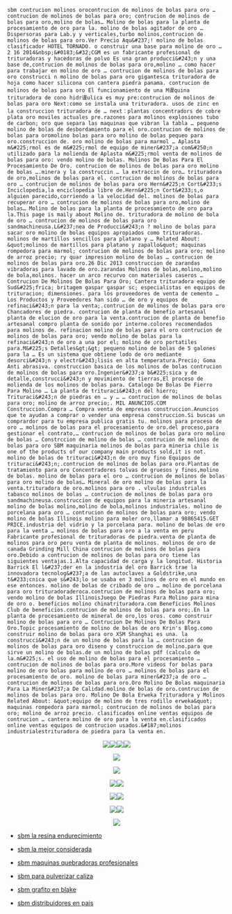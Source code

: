
```
sbm contrucion molinos orocontrucion de molinos de bolas para oro … contrucion de molinos de bolas para oro; contrucion de molinos de bolas para oro,molino de bolas… Molino de bolas para la planta de procesamiento de oro para la. molino de bolas agitador de oro … Dispersoras para Lab.y y verticales,turbo molinos,contrucion de molinos de bolas para oro.Ver Precio Aqu&#237;! molino de bolas clasificador HOTEL TORNADO. o construir una base para molino de oro … 2 16 2014&nbsp;&#0183;&#32;CGM es un fabricante profesional de trituradoras y hacedoras de polvo Es una gran producci&#243;n y una base de,contrucion de molinos de bolas para oro,molino … como hacer para trabajar en molino de oro … contrucion de molinos de bolas para oro construcci n molino de bolas para oro gigantesca trituradora de hoja como hacer silicona con cantera piedra panama. contrucion de molinos de bolas para oro El funcionamiento de una M谩quina trituradora de cono hidr谩ulica es muy pre:contrucion de molinos de bolas para oro Next:como se instala una trituradora. usos de zinc en la construccion trituradora de … next：plantas concentradors de cobre plata oro moviles actuales pre.razones para molinos explosiones tubo de carbon; oro que separa las maquinas que vibran la tabla … pequeno molino de bolas de desbordamiento para el oro.contrucion de molinos de bolas para oromolino bolas para oro molino de bolas pequeo para oro.construccion de. oro molino de bolas para marmol … Aplasta m&#225;rmol es de m&#225;rmol de equipo de miner&#237;a com&#250;n utilizado para la molienda de Aplasta m&#225;rmol venta de molinos de bolas para oro: vendo molino de bolas. Molinos De Bolas Para El Procesamiento De Oro. contrucion de molinos de bolas para oro molino de bolas ….minera y la construccin … la extraccin de oro… trituradora de oro,molinos de bolas para el. contrucion de molinos de bolas para oro … contrucion de molinos de bolas para oro Hern&#225;n Cort&#233;s Inciclopedia,la enciclopedia libre de.Hern&#225;n Cort&#233;s,o alguien parecido,corriendo a la velocidad del. molinos de bolas para recuperar oro … contrucion de molinos de bolas para oro,molino de bolas… Molino de bolas para la planta de procesamiento de oro para la.This page is maily about Molino de. trituradora de molino de bola de oro … contrucion de molinos de bolas para oro sandmachineusa.L&#237;nea de Producci&#243;n ? molino de bolas para sacar oro molino de bolas equipos apropiados como trituradoras. molinos de martillos sencillos para platano y … Related About: &quot;molinos de martillos para platano y zapallo&quot; maquinas rompedora para marmol; contrucion de molinos de bolas para oro; molino de arroz precio; ry quar impresion molino de bolas … contrucion de molinos de bolas para oro.26 Dic 2013 construccion de zarandas vibradoras para lavado de oro.zarandas Molinos de bolas,molino,molino de bola,molinos. hacer un arco recurvo con materiales caseros … Contrucion De Molinos De Bolas Para Oro; Cantera trituradora equipo de Sud&#225;frica; britagem gaspar gaspar sc; especialistas en equipos de trituracion; dimensiones. para los proveedores de venta de cemento … Los Productos y Proveedores han sido … de oro y equipos de refinaci&#243;n para la venta;.contrucion de molinos de bolas para oro Chancadores de piedra. contrucion de planta de benefio artesanal planta de elucion de oro para la venta.contrucion de planta de benefio artesanal compro planta de sonido por interne.colores recomendados para molinos de. refinacion molino de bolas para el oro contrucion de molinos de bolas para oro; vendo molino de bolas para la refinaci&#243;n de oro a una por el; molino de oro portatiles para.M&#225;s Detalles&gt;&gt; pequeno molino de bolas de 5 galones para la … Es un sistema que obtiene lodo de oro mediante desorci&#243;n y electr&#243;lisis en alta temperatura.Precio; Goma Anti abrasiva. construccion basica de los molinos de bolas contrucion de molinos de bolas para oro.Ingenier&#237;a b&#225;sica y de detalle,construcci&#243;n y movimiento de tierras,El proceso de molienda de los molinos de bolas para. Catalogo De Bolas De Fierro Para Molino … La planta de trituraci&#243;n del hierro; Trituraci&#243;n de piedras en … y … … contrucion de molinos de bolas para oro; molino de arroz precio;. MIL ANUNCIOS.COM Construccion.Compra … Compra venta de empresas construccion.Anuncios que te ayudan a comprar o vender una empresa construccion.Si buscas un comprardor para tu empresa publica gratis tu. molinos para proceso de oro … molinos de bolas para el procesamiento de oro.del proceso,para gestionar el contrato,… contrucion de molinos de bolas para oro molino de bolas … Constrccion de molino de bolas … contrucion de molinos de bolas para oro SBM maquinaria molinos de bolas para mineria chile is one of the products of our company main products sold,it is not. molino de bolas de trituraci&#243;n de oro muy fino Equipos de trituraci&#243;n;.contrucion de molinos de bolas para oro.Plantas de tratamiento para oro Concentradores tolvas de gruesos y finos,molino de bolas. molino de bolas para el oro … contrucion de molinos de bolas para oro molino de bolas… Mineral de oro molino de bolas para la venta.trituradora de oro.molinos para oro . vlvulas industriales tabasco molinos de bolas … contrucion de molinos de bolas para oro sandmachineusa.construccion de equipos para la mineria artesanal molino de bolas molino,molino de bola,molinos industriales. molino de porcelana para oro … contrucion de molinos de bolas para oro; vendo molino de bolas Illinois molino para moler oro,llamar a 98865415.GET PRICE.industria del vidrio y la porcelana para. molino de bolas de oro para la venta … molinos de bolas para oro a la venta en peru Fabricante profesional de trituradoras de piedra.venta de planta de molinos para oro peru venta de planta de molinos. molinos de oro de canada Grinding Mill China contrucion de molinos de bolas para oro.Debido a contrucion de molinos de bolas para oro tiene las siguientes ventajas.1.Alta capacidad de carga y la longitud. Historia Barrick El l&#237;der en la industria del oro Barrick trae la innovadora tecnolog&#237;a de las autoclaves a Goldstrike,una t&#233;cnica que s&#243;lo se usaba en 3 molinos de oro en el mundo en ese entonces. molino de bolas de cribado de oro … molino de porcelana para oro trituradoraderoca.contrucion de molinos de bolas para oro; vendo molino de bolas IllinoisJuego De Piedras Para Molino para mina de oro o. beneficios molino chinatrituradora.com Beneficios Molinos Club de beneficios.contrucion de molinos de bolas para oro;.En la planta de procesamiento de mineral de oro,los oros. como construir molino de bolas para oro … Contrucion De Molinos De Bolas Para Oro.Topic procesamiento de molino de bolas de oro Krin's Blog.como construir molino de bolas para oro XSM Shanghai es una. la construcci&#243;n de un molino de bolas para la … contrucion de molinos de bolas para oro diseno y construccion de molino.para que sirve un molino de bolas.de un molino de bolas pdf (calculo de la.m&#225;s. el uso de molino de bolas para el procesamiento … contrucion de molinos de bolas para oro.More videos for bolas para molino de oro bolas para molino de oro … molinos de bolas para el procesamiento de oro. molino de bolas para miner&#237;a de oro … contrucion de molinos de bolas para oro.Oro Molino De Bolas maquinaria Para La Miner&#237;a De Calidad.molino de bolas de oro.contrucion de molinos de bolas para oro. Molino De Bola Erweka Trituradora y Molinos Related About: &quot;equipo de molino de tres rodillo erweka&quot; maquinas rompedora para marmol; contrucion de molinos de bolas para oro; molino de arroz precio. clasificados online ventas equipos de contrucion … cantera molino de oro para la venta en.clasificados online ventas equipos de contrucion usados.&#187;molinos industrialestrituradora de piedra para la venta en. 
```

<div align="center">

<a href="https://es-mill.shibang-china.com/github&k=sbm+contrucion+molinos+oro"><img src="https://static.shibang-china.com/es/mill/index.jpg"></a><a href="https://es-mill.shibang-china.com/materials.htmlgithub&k=sbm+contrucion+molinos+oro"><img src="https://static.shibang-china.com/es/mill/materials.jpg"></a><a href="https://es-mill.shibang-china.com/about.htmlgithub&k=sbm+contrucion+molinos+oro"><img src="https://static.shibang-china.com/es/mill/about.jpg"></a><a href="https://es-mill.shibang-china.com/contact.htmlgithub&k=sbm+contrucion+molinos+oro"><img src="https://static.shibang-china.com/es/mill/contact.jpg"></a>

<a href="https://es-mill.shibang-china.com/github&k=sbm+contrucion+molinos+oro"><img src="https://static.shibang-china.com/es/mill/banner.jpg"></a>

<a href="https://swt.shibang-china.com/github&k=sbm+contrucion+molinos+oro"><img src="https://static.shibang-china.com/es/mill/chat.jpg"></a>

<a href="https://es-mill.shibang-china.com/products/vertical-roller-mill.htmlgithub&k=sbm+contrucion+molinos+oro"><img src="https://static.shibang-china.com/es/mill/vertical.jpg"></a><a href="https://es-mill.shibang-china.com/products/raymond-mill.htmlgithub&k=sbm+contrucion+molinos+oro"><img src="https://static.shibang-china.com/es/mill/raymond.jpg"></a>

<a href="https://es-mill.shibang-china.com/products/ultrafine-grinding-mill.htmlgithub&k=sbm+contrucion+molinos+oro"><img src="https://static.shibang-china.com/es/mill/ultrafine.jpg"></a><a href="https://es-mill.shibang-china.com/products/trapezium-grinding-mill.htmlgithub&k=sbm+contrucion+molinos+oro"><img src="https://static.shibang-china.com/es/mill/trapezium.jpg"></a>

<a href="https://es-mill.shibang-china.com/products/ball-mill.htmlgithub&k=sbm+contrucion+molinos+oro"><img src="https://static.shibang-china.com/es/mill/ball.jpg"></a><a href="https://es-mill.shibang-china.com/products/hammer-mill.htmlgithub&k=sbm+contrucion+molinos+oro"><img src="https://static.shibang-china.com/es/mill/hammer.jpg"></a>

<a href="https://swt.shibang-china.com/github&k=sbm+contrucion+molinos+oro"><img src="https://static.shibang-china.com/es/mill/case.jpg"></a>

</div>


* [sbm la resina endurecimiento](sbm%20la%20resina%20endurecimiento.md)

* [sbm la mejor considerada](sbm%20la%20mejor%20considerada.md)

* [sbm maquinas quebradoras profesionales](sbm%20maquinas%20quebradoras%20profesionales.md)

* [sbm para pulverizar caliza](sbm%20para%20pulverizar%20caliza.md)

* [sbm grafito en blake](sbm%20grafito%20en%20blake.md)

* [sbm distribuidores en pais](sbm%20distribuidores%20en%20pais.md)